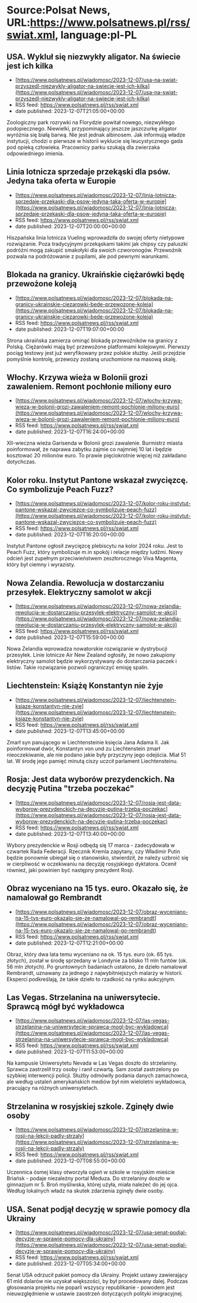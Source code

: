 # Source:Polsat News, URL:https://www.polsatnews.pl/rss/swiat.xml, language:pl-PL

## USA. Wykluł się niezwykły aligator. Na świecie jest ich kilka
 - [https://www.polsatnews.pl/wiadomosc/2023-12-07/usa-na-swiat-przyszedl-niezwykly-aligator-na-swiecie-jest-ich-kilka](https://www.polsatnews.pl/wiadomosc/2023-12-07/usa-na-swiat-przyszedl-niezwykly-aligator-na-swiecie-jest-ich-kilka)
 - RSS feed: https://www.polsatnews.pl/rss/swiat.xml
 - date published: 2023-12-07T21:05:00+00:00

Zoologiczny park rozrywki na Florydzie powitał nowego, niezwykłego podopiecznego. Niewielki, przypominający jeszcze jaszczurkę aligator wyróżnia się białą barwą. Nie jest jednak albinosem. Jak informują władze instytucji, chodzi o pierwsze w historii wyklucie się leucystycznego gada pod opieką człowieka. Pracownicy parku szukają dla zwierzaka odpowiedniego imienia.

## Linia lotnicza sprzedaje przekąski dla psów. Jedyna taka oferta w Europie
 - [https://www.polsatnews.pl/wiadomosc/2023-12-07/linia-lotnicza-sprzedaje-przekaski-dla-psow-jedyna-taka-oferta-w-europie](https://www.polsatnews.pl/wiadomosc/2023-12-07/linia-lotnicza-sprzedaje-przekaski-dla-psow-jedyna-taka-oferta-w-europie)
 - RSS feed: https://www.polsatnews.pl/rss/swiat.xml
 - date published: 2023-12-07T20:00:00+00:00

Hiszpańska linia lotnicza Vueling wprowadziła do swojej oferty nietypowe rozwiązanie. Poza tradycyjnymi przekąskami takimi jak chipsy czy paluszki podróżni mogą zakupić smakołyki dla swoich czworonogów. Przewoźnik pozwala na podróżowanie z pupilami, ale pod pewnymi warunkami.

## Blokada na granicy. Ukraińskie ciężarówki będę przewożone koleją
 - [https://www.polsatnews.pl/wiadomosc/2023-12-07/blokada-na-granicy-ukrainskie-ciezarowki-bede-przewozone-koleja](https://www.polsatnews.pl/wiadomosc/2023-12-07/blokada-na-granicy-ukrainskie-ciezarowki-bede-przewozone-koleja)
 - RSS feed: https://www.polsatnews.pl/rss/swiat.xml
 - date published: 2023-12-07T19:07:00+00:00

Strona ukraińska zamierza ominąć blokadę przewoźników na granicy z Polską. Ciężarówki mają być przewożone platformami kolejowymi. Pierwszy pociąg testowy jest już weryfikowany przez polskie służby. Jeśli przejdzie pomyślnie kontrolę, przewozy zostaną uruchomione na masową skalę.

## Włochy. Krzywa wieża w Bolonii grozi zawaleniem. Remont pochłonie miliony euro
 - [https://www.polsatnews.pl/wiadomosc/2023-12-07/wlochy-krzywa-wieza-w-bolonii-grozi-zawaleniem-remont-pochlonie-miliony-euro](https://www.polsatnews.pl/wiadomosc/2023-12-07/wlochy-krzywa-wieza-w-bolonii-grozi-zawaleniem-remont-pochlonie-miliony-euro)
 - RSS feed: https://www.polsatnews.pl/rss/swiat.xml
 - date published: 2023-12-07T16:24:00+00:00

XII-wieczna wieża Garisenda w Bolonii grozi zawalenie. Burmistrz miasta poinformował, że naprawa zabytku zajmie co najmniej 10 lat i będzie kosztować 20 milionów euro. To prawie pięciokrotnie więcej niż zakładano dotychczas.

## Kolor roku. Instytut Pantone wskazał zwycięzcę. Co symbolizuje Peach Fuzz?
 - [https://www.polsatnews.pl/wiadomosc/2023-12-07/kolor-roku-instytut-pantone-wskazal-zwyciezce-co-symbolizuje-peach-fuzz](https://www.polsatnews.pl/wiadomosc/2023-12-07/kolor-roku-instytut-pantone-wskazal-zwyciezce-co-symbolizuje-peach-fuzz)
 - RSS feed: https://www.polsatnews.pl/rss/swiat.xml
 - date published: 2023-12-07T16:20:00+00:00

Instytut Pantone ogłosił zwycięzcę plebiscytu na kolor 2024 roku. Jest to Peach Fuzz, który symbolizuje m.in spokój i relacje między ludźmi. Nowy odcień jest zupełnym przeciwieństwem zeszłorocznego Viva Magenta, który był ciemny i wyrazisty.

## Nowa Zelandia. Rewolucja w dostarczaniu przesyłek. Elektryczny samolot w akcji
 - [https://www.polsatnews.pl/wiadomosc/2023-12-07/nowa-zelandia-rewolucja-w-dostarczaniu-przesylek-elektryczny-samolot-w-akcji](https://www.polsatnews.pl/wiadomosc/2023-12-07/nowa-zelandia-rewolucja-w-dostarczaniu-przesylek-elektryczny-samolot-w-akcji)
 - RSS feed: https://www.polsatnews.pl/rss/swiat.xml
 - date published: 2023-12-07T15:59:00+00:00

Nowa Zelandia wprowadza nowatorskie rozwiązanie w dystrybucji przesyłek. Linie lotnicze Air New Zealand ogłosiły, że nowo zakupiony elektryczny samolot będzie wykorzystywany do dostarczania paczek i listów. Takie rozwiązanie pozwoli ograniczyć emisję spalin.

## Liechtenstein: Książę Konstantyn nie żyje
 - [https://www.polsatnews.pl/wiadomosc/2023-12-07/liechtenstein-ksiaze-konstantyn-nie-zyje](https://www.polsatnews.pl/wiadomosc/2023-12-07/liechtenstein-ksiaze-konstantyn-nie-zyje)
 - RSS feed: https://www.polsatnews.pl/rss/swiat.xml
 - date published: 2023-12-07T13:45:00+00:00

Zmarł syn panującego w Liechtensteinie księcia Jana Adama II. Jak poinformował dwór, Konstantyn von und zu Liechtenstein zmarł nieoczekiwanie, ale nie podano jakie były przyczyny jego odejścia. Miał 51 lat. W środę jego pamięć minutą ciszy uczcił parlament Liechtensteinu.

## Rosja: Jest data wyborów prezydenckich. Na decyzję Putina "trzeba poczekać"
 - [https://www.polsatnews.pl/wiadomosc/2023-12-07/rosja-jest-data-wyborow-prezydenckich-na-decyzje-putina-trzeba-poczekac](https://www.polsatnews.pl/wiadomosc/2023-12-07/rosja-jest-data-wyborow-prezydenckich-na-decyzje-putina-trzeba-poczekac)
 - RSS feed: https://www.polsatnews.pl/rss/swiat.xml
 - date published: 2023-12-07T13:40:00+00:00

Wybory prezydenckie w Rosji odbędą się 17 marca - zadecydowała w czwartek Rada Federacji. Rzecznik Kremla zapytany, czy Władimir Putin będzie ponownie ubiegał się o stanowisko, stwierdził, że należy uzbroić się w cierpliwość w oczekiwaniu na decyzję rosyjskiego dyktatora. Ocenił również, jaki powinien być następny prezydent Rosji.

## Obraz wyceniano na 15 tys. euro. Okazało się, że namalował go Rembrandt
 - [https://www.polsatnews.pl/wiadomosc/2023-12-07/obraz-wyceniano-na-15-tys-euro-okazalo-sie-ze-namalowal-go-rembrandt](https://www.polsatnews.pl/wiadomosc/2023-12-07/obraz-wyceniano-na-15-tys-euro-okazalo-sie-ze-namalowal-go-rembrandt)
 - RSS feed: https://www.polsatnews.pl/rss/swiat.xml
 - date published: 2023-12-07T12:21:00+00:00

Obraz, który dwa lata temu wyceniano na ok. 15 tys. euro (ok. 65 tys. złotych), został w środę sprzedany w Londynie za blisko 11 mln funtów (ok. 56 mln złotych). Po gruntownych badaniach ustalono, że dzieło namalował Rembrandt, uznawany za jednego z najwybitniejszych malarzy w historii. Eksperci podkreślają, że takie dzieło to rzadkość na rynku aukcyjnym.

## Las Vegas. Strzelanina na uniwersytecie. Sprawcą mógł być wykładowca
 - [https://www.polsatnews.pl/wiadomosc/2023-12-07/las-vegas-strzelanina-na-uniwersytecie-sprawca-mogl-byc-wykladowca](https://www.polsatnews.pl/wiadomosc/2023-12-07/las-vegas-strzelanina-na-uniwersytecie-sprawca-mogl-byc-wykladowca)
 - RSS feed: https://www.polsatnews.pl/rss/swiat.xml
 - date published: 2023-12-07T11:53:00+00:00

Na kampusie Uniwersytetu Nevada w Las Vegas doszło do strzelaniny. Sprawca zastrzelił trzy osoby i ranił czwartą. Sam został zastrzelony po szybkiej interwencji policji. Służby odmówiły podania danych zamachowca, ale według ustaleń amerykańskich mediów był nim wieloletni wykładowca, pracujący na różnych uniwersytetach.

## Strzelanina w rosyjskiej szkole. Zginęły dwie osoby
 - [https://www.polsatnews.pl/wiadomosc/2023-12-07/strzelanina-w-rosji-na-lekcji-padly-strzaly](https://www.polsatnews.pl/wiadomosc/2023-12-07/strzelanina-w-rosji-na-lekcji-padly-strzaly)
 - RSS feed: https://www.polsatnews.pl/rss/swiat.xml
 - date published: 2023-12-07T08:55:00+00:00

Uczennica ósmej klasy otworzyła ogień w szkole w rosyjskim mieście Briańsk - podaje niezależny portal Meduza. Do strzelaniny doszło w gimnazjum nr 5. Broń myśliwska, której użyła, miała należeć do jej ojca. Według lokalnych władz na skutek zdarzenia zginęły dwie osoby.

## USA. Senat podjął decyzję w sprawie pomocy dla Ukrainy
 - [https://www.polsatnews.pl/wiadomosc/2023-12-07/usa-senat-podjal-decyzje-w-sprawie-pomocy-dla-ukrainy](https://www.polsatnews.pl/wiadomosc/2023-12-07/usa-senat-podjal-decyzje-w-sprawie-pomocy-dla-ukrainy)
 - RSS feed: https://www.polsatnews.pl/rss/swiat.xml
 - date published: 2023-12-07T05:34:00+00:00

Senat USA odrzucił pakiet pomocy dla Ukrainy. Projekt ustawy zawierający 61 mld dolarów nie uzyskał większości, by był procedowany dalej. Podczas głosowania projektu nie poparli wszyscy republikanie - powodem jest nieuwzględnienie w ustawie zaostrzeń dotyczących polityki imigracyjnej.

